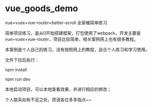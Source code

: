 # vue_goods_demo
vue+vuex+vue-router+better-scroll  全家桶简单练习

简单项目练习，是从0开始搭建框架，打包使用了webpack，开发主要是vue+vuex+vue-router，项目比较简单，相关案例网上也有很多教程。

本案例是个人自己的练习，没有按照网上的教程，适合个人练习和学习使用。

文件下拉后执行：

npm install

npm run dev

本地启动项目，可以本地查看效果，并进行相应的修改；

个人联系如有不足之处，烦请各位多多指点~~

